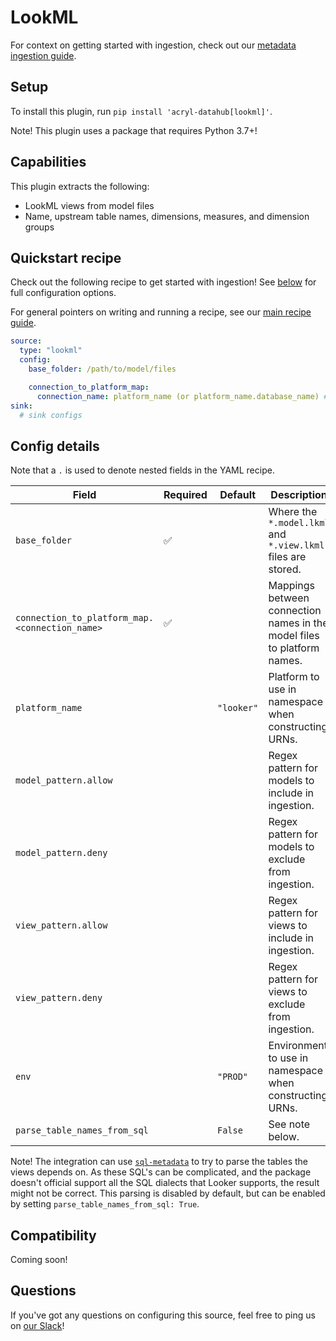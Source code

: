 # LookML

For context on getting started with ingestion, check out our [metadata ingestion guide](../README.md).

## Setup

To install this plugin, run `pip install 'acryl-datahub[lookml]'`.

Note! This plugin uses a package that requires Python 3.7+!

## Capabilities

This plugin extracts the following:

- LookML views from model files
- Name, upstream table names, dimensions, measures, and dimension groups

## Quickstart recipe

Check out the following recipe to get started with ingestion! See [below](#config-details) for full configuration options.

For general pointers on writing and running a recipe, see our [main recipe guide](../README.md#recipes).

```yml
source:
  type: "lookml"
  config:
    base_folder: /path/to/model/files

    connection_to_platform_map:
      connection_name: platform_name (or platform_name.database_name) # for ex. my_snowflake_conn: snowflake.my_database
sink:
  # sink configs
```

## Config details

Note that a `.` is used to denote nested fields in the YAML recipe.

| Field                                          | Required | Default    | Description                                                             |
| ---------------------------------------------- | -------- | ---------- | ----------------------------------------------------------------------- |
| `base_folder`                                  | ✅       |            | Where the `*.model.lkml` and `*.view.lkml` files are stored.            |
| `connection_to_platform_map.<connection_name>` | ✅       |            | Mappings between connection names in the model files to platform names. |
| `platform_name`                                |          | `"looker"` | Platform to use in namespace when constructing URNs.                    |
| `model_pattern.allow`                          |          |            | Regex pattern for models to include in ingestion.                       |
| `model_pattern.deny`                           |          |            | Regex pattern for models to exclude from ingestion.                     |
| `view_pattern.allow`                           |          |            | Regex pattern for views to include in ingestion.                        |
| `view_pattern.deny`                            |          |            | Regex pattern for views to exclude from ingestion.                      |
| `env`                                          |          | `"PROD"`   | Environment to use in namespace when constructing URNs.                 |
| `parse_table_names_from_sql`                   |          | `False`    | See note below.                                                         |

Note! The integration can use [`sql-metadata`](https://pypi.org/project/sql-metadata/) to try to parse the tables the
views depends on. As these SQL's can be complicated, and the package doesn't official support all the SQL dialects that
Looker supports, the result might not be correct. This parsing is disabled by default, but can be enabled by setting
`parse_table_names_from_sql: True`.

## Compatibility

Coming soon!

## Questions

If you've got any questions on configuring this source, feel free to ping us on [our Slack](https://slack.datahubproject.io/)!
